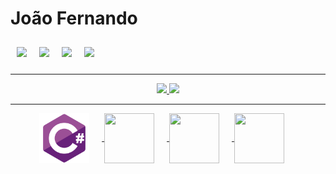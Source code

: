 # João Fernando

<div name="redessociais" style="display: flex; flex-wrap: wrap;">
  
  <a href="#" style="margin: 10px;">  
      <img src="https://img.shields.io/badge/LinkedIn-0e76a8?style=for-the-badge&logo=linkedin&logoColor=white&labelColor=0b5e86" target="_blank">
  </a>
  <a href"#" style="margin: 10px;">
      <img src="https://img.shields.io/badge/Outlook-0e70c8?style=for-the-badge&logo=microsoftoutlook&logoColor=white&labelColor=0b5aa0">
  </a>
   <a href="#" style="margin: 10px;">
      <img src="https://img.shields.io/badge/Instagram-E4805F?style=for-the-badge&logo=instagram&logoColor=white&labelColor=A03347">
   </a>
   <a href="#" style="margin: 10px;">
      <img src="https://img.shields.io/badge/Twitch-9146FF?style=for-the-badge&logo=twitch&logoColor=white&labelColor=692BC5">
   </a>
</div>

<hr>
<div align="center">
  <a href="https://github.com/joaojfmx">
  <img height="180em" src="https://github-readme-stats.vercel.app/api?username=joaojfmx&show_icons=true&theme=github_dark&include_all_commits=true&count_private=true"/>
  <img height="180em" src="https://github-readme-stats.vercel.app/api/top-langs/?username=joaojfmx&layout=compact&langs_count=5&theme=github_dark"/>
</div>
<hr>

  <div align="center" style="display: inline_block">
    <img align="center" style="margin-right: 20px;" height="80" width="80" src="https://raw.githubusercontent.com/devicons/devicon/master/icons/csharp/csharp-original.svg">
    <img align="center" style="margin-right: 20px;" height="80" width="80" src="https://upload.wikimedia.org/wikipedia/commons/a/a3/.NET_Logo.svg">
    <img align="center" style="margin-right: 20px;" height="80" width="80" src="https://upload.wikimedia.org/wikipedia/commons/c/cf/Angular_full_color_logo.svg">
    <img align="center" style="margin-right: 20px;"  height="80" width="80" src="https://cdn.jsdelivr.net/gh/devicons/devicon/icons/flutter/flutter-original.svg" />
  </div>

